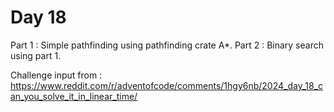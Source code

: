 # Day 18

Part 1 : Simple pathfinding using pathfinding crate A*.
Part 2 : Binary search using part 1.

Challenge input from : https://www.reddit.com/r/adventofcode/comments/1hgy6nb/2024_day_18_can_you_solve_it_in_linear_time/
